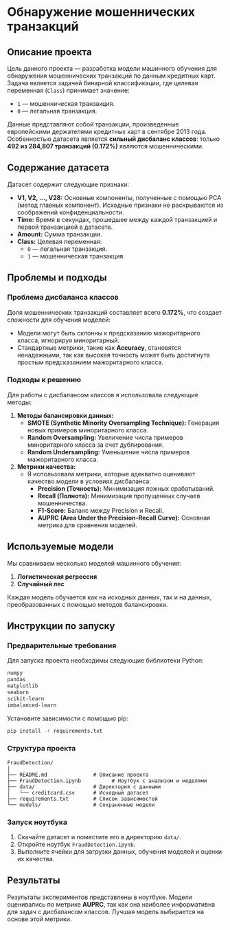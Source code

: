# Обнаружение мошеннических транзакций

## Описание проекта

Цель данного проекта — разработка модели машинного обучения для обнаружения мошеннических транзакций по данным кредитных карт. Задача является задачей бинарной классификации, где целевая переменная (`Class`) принимает значение:
- `1` — мошенническая транзакция.
- `0` — легальная транзакция.

Данные представляют собой транзакции, произведенные европейскими держателями кредитных карт в сентябре 2013 года. Особенностью датасета является **сильный дисбаланс классов**: только **492 из 284,807 транзакций (0.172%)** являются мошенническими.

## Содержание датасета

Датасет содержит следующие признаки:
- **V1, V2, ..., V28:** Основные компоненты, полученные с помощью PCA (метод главных компонент). Исходные признаки не раскрываются из соображений конфиденциальности.
- **Time:** Время в секундах, прошедшее между каждой транзакцией и первой транзакцией в датасете.
- **Amount:** Сумма транзакции.
- **Class:** Целевая переменная:
  - `0` — легальная транзакция.
  - `1` — мошенническая транзакция.

## Проблемы и подходы

### Проблема дисбаланса классов
Доля мошеннических транзакций составляет всего **0.172%**, что создает сложности для обучения моделей:
- Модели могут быть склонны к предсказанию мажоритарного класса, игнорируя миноритарный.
- Стандартные метрики, такие как **Accuracy**, становятся ненадежными, так как высокая точность может быть достигнута простым предсказанием мажоритарного класса.

### Подходы к решению
Для работы с дисбалансом классов я использовала следующие методы:
1. **Методы балансировки данных:**
   - **SMOTE (Synthetic Minority Oversampling Technique):** Генерация новых примеров миноритарного класса.
   - **Random Oversampling:** Увеличение числа примеров миноритарного класса за счет дублирования.
   - **Random Undersampling:** Уменьшение числа примеров мажоритарного класса.
2. **Метрики качества:**
   - Я использовала метрики, которые адекватно оценивают качество модели в условиях дисбаланса:
     - **Precision (Точность):** Минимизация ложных срабатываний.
     - **Recall (Полнота):** Минимизация пропущенных случаев мошенничества.
     - **F1-Score:** Баланс между Precision и Recall.
     - **AUPRC (Area Under the Precision-Recall Curve):** Основная метрика для сравнения моделей.

## Используемые модели

Мы сравниваем несколько моделей машинного обучения:
1. **Логистическая регрессия**
2. **Случайный лес**

Каждая модель обучается как на исходных данных, так и на данных, преобразованных с помощью методов балансировки.

## Инструкции по запуску

### Предварительные требования
Для запуска проекта необходимы следующие библиотеки Python:
```bash
numpy
pandas
matplotlib
seaborn
scikit-learn
imbalanced-learn
```

Установите зависимости с помощью pip:
```bash
pip install -r requirements.txt
```

### Структура проекта
```
FraudDetection/
│
├── README.md               # Описание проекта
├── FraudDetection.ipynb          # Ноутбук с анализом и моделями
├── data/                   # Директория с данными
│   └── creditcard.csv      # Исходный датасет
├── requirements.txt        # Список зависимостей
└── models/                 # Сохраненные модели
```

### Запуск ноутбука
1. Скачайте датасет и поместите его в директорию `data/`.
2. Откройте ноутбук `FraudDetection.ipynb`.
3. Выполните ячейки для загрузки данных, обучения моделей и оценки их качества.

## Результаты

Результаты экспериментов представлены в ноутбуке. Модели оценивались по метрике **AUPRC**, так как она наиболее информативна для задач с дисбалансом классов. Лучшая модель выбирается на основе этой метрики.
